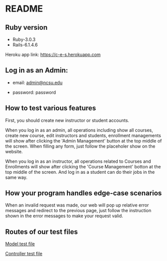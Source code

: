 # README

## Ruby version
* Ruby-3.0.3
* Rails-6.1.4.6

Heroku app link: https://c-e-s.herokuapp.com 

## Log in as an Admin:

- email: admin@ncsu.edu

- password: password



## How to test various features
First, you should create new instructor or student accounts.

When you log in as an admin, all operations including show all courses, create new course, edit instructors and students, enrollment managements will show after clicking the 'Admin Management' button at the top middle of the screen. When filling any form, just follow the placeholer show on the website.

When you log in as an instructor, all operations related to Courses and Enrollments will show after clicking the 'Course Management' botton at the top middle of the screen. And log in as a student can do their jobs in the same way.


## How your program handles edge-case scenarios
When an invalid request was made, our web will pop up relative error messages and redirect to the previous page, just follow the instruction shown in the error messages to make your request valid.


## Routes of our test files
[Model test file](test/models/course_test.rb)

[Controller test file](test/controllers/courses_controller_test.rb)
